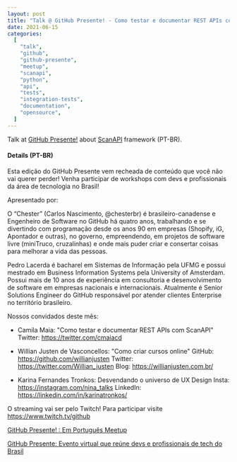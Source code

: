 ```yaml
---
layout: post
title: "Talk @ GitHub Presente! - Como testar e documentar REST APIs com ScanAPI"
date: 2021-06-15
categories:
  [
    "talk",
    "github",
    "github-presente",
    "meetup",
    "scanapi",
    "python",
    "api",
    "tests",
    "integration-tests",
    "documentation",
    "opensource",
  ]
---
```


Talk at [GitHub Presente!](https://www.meetup.com/Floripa-Python-Meetup/events/276866977/) about
[ScanAPI](https://scanapi.dev) framework (PT-BR).

#### Details (PT-BR)

Esta edição do GitHub Presente vem recheada de conteúdo que você não vai querer perder! Venha participar de workshops com devs e profissionais da área de tecnologia no Brasil!

Apresentado por:

O “Chester” (Carlos Nascimento, @chesterbr) é brasileiro-canadense e Engenheiro de Software no GitHub há quatro anos, trabalhando e se divertindo com programação desde os anos 90 em empresas (Shopify, iG, Apontador e outras), no governo, empreendendo, em projetos de software livre (miniTruco, cruzalinhas) e onde mais puder criar e consertar coisas para melhorar a vida das pessoas.

Pedro Lacerda é bacharel em Sistemas de Informação pela UFMG e possui mestrado em Business Information Systems pela University of Amsterdam. Possui mais de 10 anos de experiência em consultoria e desenvolvimento de software em empresas nacionais e internacionais. Atualmente é Senior Solutions Engineer do GitHub responsável por atender clientes Enterprise no território brasileiro.

Nossos convidados deste mês:

- Camila Maia: "Como testar e documentar REST APIs com ScanAPI"
  Twitter: https://twitter.com/cmaiacd

- Willian Justen de Vasconcellos: "Como criar cursos online"
  GitHub: https://github.com/willianjusten
  Twitter: https://twitter.com/Willian_justen
  Blog: https://willianjusten.com.br/

- Karina Fernandes Tronkos: Desvendando o universo de UX Design
  Insta: https://instagram.com/nina_talks
  LinkedIn: https://linkedin.com/in/karinatronkos/

O streaming vai ser pelo Twitch! Para participar visite https://www.twitch.tv/github

[GitHub Presente! : Em Português Meetup](https://www.meetup.com/GitHub-Presente/)

[GitHub Presente: Evento virtual que reúne devs e profissionais de tech do Brasil](https://www.meetup.com/GitHub-Presente/events/277693182/)

<script src= "https://player.twitch.tv/js/embed/v1.js"></script>
<div id="1057302731"></div>
<script type="text/javascript">
  var options = {
    width: "100%",
    height: 500,
    video: "1057302731"
  };
  var player = new Twitch.Player("1057302731", options);
  player.setVolume(0.5);
</script>

<script async class="speakerdeck-embed" data-id="c58f6e99a4f34ab18cb3ecf165300f9e" data-ratio="1.77777777777778" src="//speakerdeck.com/assets/embed.js"></script>
